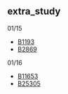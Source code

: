 ## extra_study

01/15
- [B1193](B1193.java)
- [B2869](B2869.java)

01/16
- [B11653](B11653.java)
- [B25305](B25305.java)